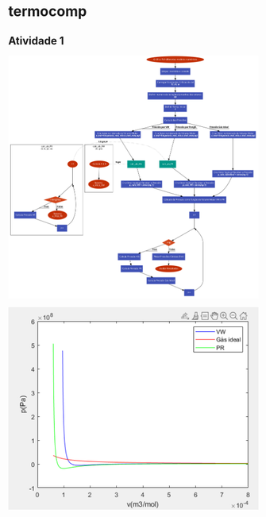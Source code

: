 # termocomp

## Atividade 1

![Alt text](fluxograma.png?raw=true "Title")

![Alt text](Figure1.png?raw=true "Title")
